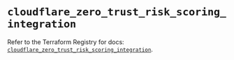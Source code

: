 # `cloudflare_zero_trust_risk_scoring_integration`

Refer to the Terraform Registry for docs: [`cloudflare_zero_trust_risk_scoring_integration`](https://registry.terraform.io/providers/cloudflare/cloudflare/5.3.0/docs/resources/zero_trust_risk_scoring_integration).
